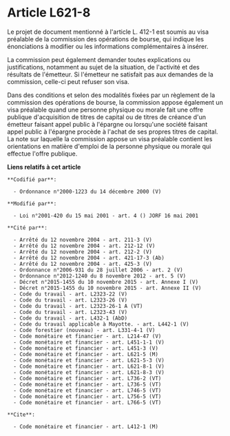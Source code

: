 # Article L621-8

Le projet de document mentionné à l'article L. 412-1 est soumis au visa préalable de la commission des opérations de bourse,
qui indique les énonciations à modifier ou les informations complémentaires à insérer.

La commission peut également demander toutes explications ou justifications, notamment au sujet de la situation, de
l'activité et des résultats de l'émetteur. Si l'émetteur ne satisfait pas aux demandes de la commission, celle-ci peut
refuser son visa.

Dans des conditions et selon des modalités fixées par un règlement de la commission des opérations de bourse, la commission
appose également un visa préalable quand une personne physique ou morale fait une offre publique d'acquisition de titres de
capital ou de titres de créance d'un émetteur faisant appel public à l'épargne ou lorsqu'une société faisant appel public à
l'épargne procède à l'achat de ses propres titres de capital. La note sur laquelle la commission appose un visa préalable
contient les orientations en matière d'emploi de la personne physique ou morale qui effectue l'offre publique.

**Liens relatifs à cet article**

	**Codifié par**:

	  - Ordonnance n°2000-1223 du 14 décembre 2000 (V)

	**Modifié par**:

	  - Loi n°2001-420 du 15 mai 2001 - art. 4 () JORF 16 mai 2001

	**Cité par**:

	  - Arrêté du 12 novembre 2004 - art. 211-3 (V)
	  - Arrêté du 12 novembre 2004 - art. 212-12 (V)
	  - Arrêté du 12 novembre 2004 - art. 212-2 (V)
	  - Arrêté du 12 novembre 2004 - art. 421-17-3 (Ab)
	  - Arrêté du 12 novembre 2004 - art. 425-3 (V)
	  - Ordonnance n°2006-931 du 28 juillet 2006 - art. 2 (V)
	  - Ordonnance n°2012-1240 du 8 novembre 2012 - art. 5 (V)
	  - Décret n°2015-1455 du 10 novembre 2015 - art. Annexe I (V)
	  - Décret n°2015-1455 du 10 novembre 2015 - art. Annexe II (V)
	  - Code du travail - art. L2323-22 (V)
	  - Code du travail - art. L2323-26 (V)
	  - Code du travail - art. L2323-26-1 A (VT)
	  - Code du travail - art. L2323-43 (V)
	  - Code du travail - art. L432-1 (AbD)
	  - Code du travail applicable à Mayotte. - art. L442-1 (V)
	  - Code forestier (nouveau) - art. L331-4-1 (V)
	  - Code monétaire et financier - art. L214-47 (V)
	  - Code monétaire et financier - art. L451-1-1 (V)
	  - Code monétaire et financier - art. L451-3 (V)
	  - Code monétaire et financier - art. L621-5 (M)
	  - Code monétaire et financier - art. L621-5-3 (V)
	  - Code monétaire et financier - art. L621-8-1 (V)
	  - Code monétaire et financier - art. L621-8-3 (V)
	  - Code monétaire et financier - art. L736-2 (VT)
	  - Code monétaire et financier - art. L736-5 (VT)
	  - Code monétaire et financier - art. L746-5 (VT)
	  - Code monétaire et financier - art. L756-5 (VT)
	  - Code monétaire et financier - art. L766-5 (VT)

	**Cite**:

	  - Code monétaire et financier - art. L412-1 (M)
